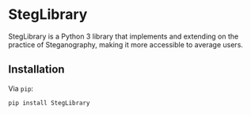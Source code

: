 # StegLibrary

StegLibrary is a Python 3 library that implements and extending on the practice of
Steganography, making it more accessible to average users.

## Installation

Via `pip`:

```
pip install StegLibrary
```
